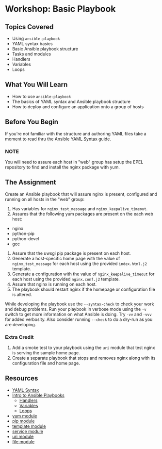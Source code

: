 # Workshop: Basic Playbook

## Topics Covered

* Using `ansible-playbook`
* YAML syntax basics
* Basic Ansible playbook structure
* Tasks and modules
* Handlers
* Variables
* Loops

## What You Will Learn

* How to use `ansible-playbook`
* The basics of YAML syntax and Ansible playbook structure
* How to deploy and configure an application onto a group of hosts

## Before You Begin

If you're not familiar with the structure and authoring YAML files take a moment to read thru the Ansible [YAML Syntax](http://docs.ansible.com/ansible/YAMLSyntax.html) guide.

### NOTE

You will need to assure each host in "web" group has setup the EPEL repository to find and install the nginx package with yum.

## The Assignment

Create an Ansible playbook that will assure nginx is present, configured and running on all hosts in the "web" group:

1. Has variables for `nginx_test_message` and `nginx_keepalive_timeout`.
1. Assures that the following yum packages are present on the each web host:
  * nginx
  * python-pip
  * python-devel
  * gcc
1. Assure that the uwsgi pip package is present on each host.
1. Generate a host-specific home page with the value of `nginx_test_message` for each host using the provided `index.html.j2` template.
1. Generate a configuration with the value of `nginx_keepalive_timeout` for each host using the provided `nginx.conf.j2` template.
1. Assure that nginx is running on each host.
1. The playbook should restart nginx if the homepage or configuration file is altered.

While developing the playbook use the `--syntax-check` to check your work and debug problems. Run your playbook in verbose mode using the `-v` switch to get more information on what Ansible is doing. Try `-vv` and `-vvv` for added verbosity. Also consider running `--check` to do a dry-run as you are developing.

### Extra Credit

1. Add a smoke test to your playbook using the `uri` module that test nginx is serving the sample home page.
1. Create a separate playbook that stops and removes nginx along with its configuration file and home page.

## Resources

* [YAML Syntax](http://docs.ansible.com/ansible/YAMLSyntax.html)
* [Intro to Ansible Playbooks](http://docs.ansible.com/ansible/playbooks_intro.html)
  * [Handlers](http://docs.ansible.com/ansible/playbooks_intro.html#handlers-running-operations-on-change)
  * [Variables](http://docs.ansible.com/ansible/playbooks_variables.html)
  * [Loops](http://docs.ansible.com/ansible/playbooks_loops.html)
* [yum module](http://docs.ansible.com/ansible/yum_module.html)
* [pip module](http://docs.ansible.com/ansible/pip_module.html)
* [template module](http://docs.ansible.com/ansible/template_module.html)
* [service module](http://docs.ansible.com/ansible/service_module.html)
* [uri module](http://docs.ansible.com/ansible/template_module.html)
* [file module](http://docs.ansible.com/ansible/file_module.html)
